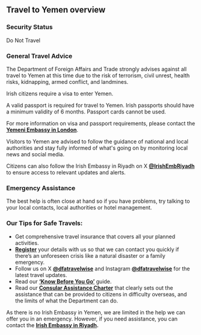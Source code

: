 ## Travel to Yemen overview

### **Security Status**

Do Not Travel

### **General Travel Advice**

The Department of Foreign Affairs and Trade strongly advises against all travel to Yemen at this time due to the risk of terrorism, civil unrest, health risks, kidnapping, armed conflict, and landmines.

Irish citizens require a visa to enter Yemen.

A valid passport is required for travel to Yemen. Irish passports should have a minimum validity of 6 months. Passport cards cannot be used.

For more information on visa and passport requirements, please contact the [**Yemeni Embassy in London**](https://www.yemenembassy.co.uk/).

Visitors to Yemen are advised to follow the guidance of national and local authorities and stay fully informed of what's going on by monitoring local news and social media.

Citizens can also follow the Irish Embassy in Riyadh on X [**@IrishEmbRiyadh**](https://x.com/IrishEmbRiyadh) to ensure access to relevant updates and alerts.

### **Emergency Assistance**

The best help is often close at hand so if you have problems, try talking to your local contacts, local authorities or hotel management.

### **Our Tips for Safe Travels:**

* Get comprehensive travel insurance that covers all your planned activities.
* [**Register**](/en/dfa/overseas-travel/citizens-registration/) your details with us so that we can contact you quickly if there’s an unforeseen crisis like a natural disaster or a family emergency.
* Follow us on X [**@dfatravelwise**](https://www.x.com/DFATravelWise) and Instagram [**@dfatravelwise**](https://www.instagram.com/dfatravelwise) for the latest travel updates.
* Read our [**‘Know Before You Go’**](/en/dfa/overseas-travel/know-before-you-go-/) guide.
* Read our [**Consular Assistance Charter**](https://www.ireland.ie/en/dfa/overseas-travel/assistance-abroad/consular-assistance-charter/) that clearly sets out the assistance that can be provided to citizens in difficulty overseas, and the limits of what the Department can do.

As there is no Irish Embassy in Yemen, we are limited in the help we can offer you in an emergency. However, if you need assistance, you can contact the [**Irish Embassy in Riyadh**](/en/saudiarabia/riyadh/)**.**